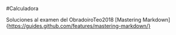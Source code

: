 #Calculadora

Soluciones al examen del ObradoiroTeo2018
[Mastering Markdown]{https://guides.github.com/features/mastering-markdown/}
